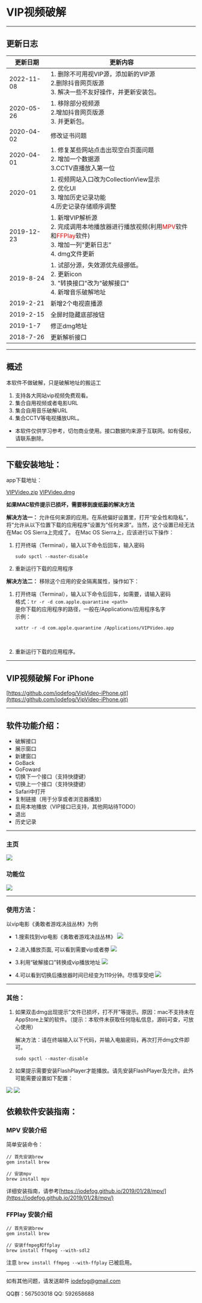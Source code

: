 
# VIP视频破解

---

## 更新日志

| 更新日期 | 更新内容 |
| ---- | --- |
|2022-11-08| 1. 删除不可用视VIP源，添加新的VIP源</br> 2.删除抖音网页版源 </br> 3. 解决一些不友好操作，并更新安装包。 |
|2020-05-26| 1. 移除部分视频源</br> 2.增加抖音网页版源 </br> 3. 并更新包。 |
|2020-04-02|  修改证书问题 |
|2020-04-01| 1. 修复某些网站点击出现空白页面问题 </br> 2. 增加一个数据源 </br>3.CCTV直播放入第一位|
| 2020-01 |  1. 视频网站入口改为CollectionView显示</br> 2. 优化UI </br>3. 增加历史记录功能 </br> 4.历史记录存储顺序调整 |
| 2019-12-23  |  1. 新增VIP解析源  </br> 2. 完成调用本地播放器进行播放视频(利用<font color='red'>MPV</font>软件和<font color='red'>FFPlay</font>软件)  </br>3. 增加一列"更新日志”  </br>4. dmg文件更新 |
| 2019-8-24 |  1. 试部分源，失效源优先级挪低。</br> 2. 更新icon </br> 3. "转换接口"改为"破解接口" </br> 4. 新增音乐破解地址</br>
| 2019-2-21 | 新增2个电视直播源 |
| 2019-2-15 | 全屏时隐藏底部按钮 |
| 2019-1-7 | 修正dmg地址 |
| 2018-7-26 | 更新解析接口 |

----

## 概述

本软件不做破解，只是破解地址的搬运工

1. 支持各大网站vip视频免费观看。
2. 集合自用视频或者电影URL
3. 集合自用音乐破解URL
4. 集合CCTV等电视播放URL。

* 本软件仅供学习参考，切勿商业使用。接口数据均来源于互联网。如有侵权，请联系删除。

---

## 下载安装地址：

app下载地址：

[VIPVideo.zip](https://iodefog.github.io/dmg/VIPVideo.zip)
[VIPVideo.dmg](https://iodefog.github.io/dmg/VIPVideo.dmg)

<b>如果MAC软件提示已损坏，需要移到废纸篓的解决方法</br></b>

<b>解决方法一： </b>
允许任何来源的应用。在系统偏好设置里，打开“安全性和隐私”，将“允许从以下位置下载的应用程序”设置为“任何来源“。当然，这个设置已经无法在Mac OS Sierra上完成了。
在Mac OS Sierra上，应该进行以下操作：

1. 打开终端（Terminal），输入以下命令后回车，输入密码 </br>

	``` 
	sudo spctl --master-disable 
	```

2. 重新运行下载的应用程序

<b>解决方法二：</b>
移除这个应用的安全隔离属性，操作如下：

1. 打开终端（Terminal），输入以下命令后回车，如需要，请输入密码</br>
格式：``` tr -r -d com.apple.quarantine <path> ``` </br>
<path> 是你下载的应用程序的路径，一般在/Applications/应用程序名字 </br>
示例：

	```
	xattr -r -d com.apple.quarantine /Applications/VIPVideo.app
	```
</br>

2. 重新运行下载的应用程序。

---


## VIP视频破解 For iPhone

[https://github.com/iodefog/VipVideo-iPhone.git](https://github.com/iodefog/VipVideo-iPhone.git)

---

## 软件功能介绍：
* 破解接口
* 展示窗口
* 新建窗口
* GoBack
* GoFoward
* 切换下一个接口（支持快捷键）
* 切换上一个接口（支持快捷键）
* Safari中打开
* 复制链接（用于分享或者浏览器播放）
* 启用本地播放（VIP接口已支持，其他网站待TODO）
* 退出
* 历史记录


---

### 主页
![](./images/home.jpeg)

### 功能位
![](./images/gongnengwei.png)

---

### 使用方法：

以vip电影《勇敢者游戏决战丛林》为例

* 1.搜索找到vip电影《勇敢者游戏决战丛林》
![](./images/WX20180530-145513@2x.jpeg)

* 2.进入播放页面, 可以看到需要vip或者劵
![](./images/WX20180530-145751@2x.jpeg) 

* 3.利用“破解接口”转换成vip播放地址
![](./images/WX20180530-145832@2x.jpeg) 

* 4.可以看到切换后播放器时间已经变为119分钟。尽情享受吧
![](./images/WX20180530-150004@2x.jpeg) 

---

### 其他：

1. 如果双击dmg出现提示"文件已损坏，打不开"等提示。原因：mac不支持未在AppStore上架的软件。（提示：本软件未获取任何隐私信息，源码可查，可放心使用）

	解决方法：请在终端输入以下代码，并输入电脑密码，再次打开dmg文件即可。

	```
	sudo spctl --master-disable
	```

2. 如果提示需要安装FlashPlayer才能播放。请先安装FlashPlayer及允许。此外可能需要设置如下配置：

![](./images/peizhi.png)
![](./images/peizhi2.jpg)

## 依赖软件安装指南：
### MPV 安装介绍

简单安装命令：
```
// 首先安装brew
gem install brew

// 安装mpv
brew install mpv
```
详细安装指南，请参考[https://iodefog.github.io/2019/01/28/mpv/](https://iodefog.github.io/2019/01/28/mpv/)


### FFPlay 安装介绍
```
// 首先安装brew
gem install brew

// 安装ffmpeg和ffplay
brew install ffmpeg --with-sdl2

```
注意 ``` brew install ffmpeg --with-ffplay ``` 已被启用。


----------------------

如有其他问题，请发送邮件 [iodefog@gmail.com](mailto:iodefog@gmail.com)

QQ群：567503018
QQ: 592658688
